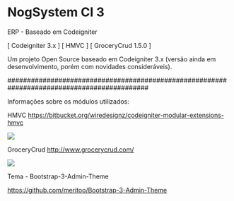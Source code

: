 # NogSystem CI 3
ERP - Baseado em Codeigniter

[ Codeigniter 3.x ] [ HMVC ] [ GroceryCrud 1.5.0 ]

Um projeto Open Source baseado em Codeigniter 3.x (versão ainda em desenvolvimento, porém com novidades consideráveis). 


############################################################################################


Informações sobre os módulos utilizados:

HMVC
https://bitbucket.org/wiredesignz/codeigniter-modular-extensions-hmvc

<img src="http://i.imgur.com/NxoBIBY.png" />

GroceryCrud
http://www.grocerycrud.com/

<img src="http://www.blogdephp.com/wp-content/uploads/2013/01/grocery_crud.png" />

Tema - Bootstrap-3-Admin-Theme

https://github.com/meritoo/Bootstrap-3-Admin-Theme

